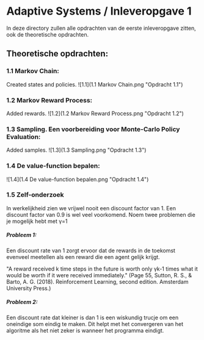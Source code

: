# Adaptive Systems / Inleveropgave 1
In deze directory zullen alle opdrachten van de eerste inleveropgave zitten, ook de theoretische opdrachten.

## Theoretische opdrachten:
### 1.1 Markov Chain:
Created states and policies.
![1.1](1.1 Markov Chain.png "Opdracht 1.1")

### 1.2 Markov Reward Process:
Added rewards.
![1.2](1.2 Markov Reward Process.png "Opdracht 1.2")

### 1.3 Sampling. Een voorbereiding voor Monte-Carlo Policy Evaluation:
Added samples.
![1.3](1.3 Sampling.png "Opdracht 1.3")

### 1.4 De value-function bepalen:
![1.4](1.4 De value-function bepalen.png "Opdracht 1.4")

### 1.5 Zelf-onderzoek
 In werkelijkheid zien we vrijwel nooit een discount factor van 1. Een discount factor van 0.9 is wel veel voorkomend. Noem twee problemen die je mogelijk hebt met γ=1

##### Probleem 1:
Een discount rate van 1 zorgt ervoor dat de rewards in de toekomst evenveel meetellen als een reward die een agent gelijk krijgt.


"A reward received k time steps in the future is worth only γk-1 times what it would be worth if it were
received immediately." 
(Page 55, Sutton, R. S., & Barto, A. G. (2018). Reinforcement Learning, second edition. Amsterdam University Press.)

##### Probleem 2:
Een discount rate dat kleiner is dan 1 is een wiskundig trucje om een oneindige som eindig te maken.
Dit helpt met het convergeren van het algoritme als het niet zeker is wanneer het programma eindigt.